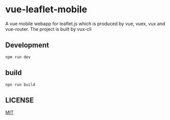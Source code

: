 # vue-leaflet-mobile

A vue mobile webapp for leaflet.js which is produced by vue, vuex, vux and vue-router. The project is built by vux-cli

## Development

```
npm run dev
```

## build

```
npn run build
```

## LICENSE

[MIT](LICENSE)
